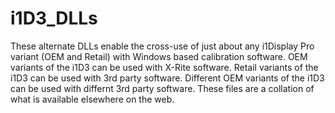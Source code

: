 # i1D3_DLLs
These alternate DLLs enable the cross-use of just about any i1Display Pro variant (OEM and Retail) with Windows based calibration software.
OEM variants of the i1D3 can be used with X-Rite software.
Retail variants of the i1D3 can be used with 3rd party software.
Different OEM variants of the i1D3 can be used with differnt 3rd party software.
These files are a collation of what is available elsewhere on the web.
